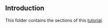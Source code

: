 ## Introduction

This folder contains the sections of this [tutorial](https://docs.graphene-python.org/projects/sqlalchemy/en/latest/starter/).
